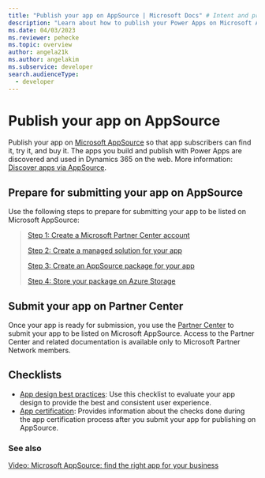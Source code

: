 ```yaml
---
title: "Publish your app on AppSource | Microsoft Docs" # Intent and product brand in a unique string of 43-59 chars including spaces
description: "Learn about how to publish your Power Apps on Microsoft AppSource so that subscribers can find it, try it, and buy it." # 115-145 characters including spaces. This abstract displays in the search result.
ms.date: 04/03/2023
ms.reviewer: pehecke
ms.topic: overview
author: angela21k
ms.author: angelakim
ms.subservice: developer
search.audienceType: 
  - developer
---
```

# Publish your app on AppSource

Publish your app on [Microsoft AppSource](https://appsource.microsoft.com) so that app subscribers can find it, try it, and buy it. The apps you build and publish with Power Apps are discovered and used in Dynamics 365 on the web. More information: [Discover apps via AppSource](/power-apps/user/app-source).

## Prepare for submitting your app on AppSource

Use the following steps to prepare for submitting your app to be listed on Microsoft AppSource:

> [Step 1: Create a Microsoft Partner Center account](register-microsoft-partner-network.md)
> 
> [Step 2: Create a managed solution for your app](create-solution-app.md)
> 
> [Step 3: Create an AppSource package for your app](create-package-app.md)
> 
> [Step 4: Store your package on Azure Storage](store-package-azure-storage.md)

## Submit your app on Partner Center

Once your app is ready for submission, you use the [Partner Center](https://partner.microsoft.com/dashboard/commercial-marketplace/overview) to submit your app to be listed on Microsoft AppSource. Access to the Partner Center and related documentation is available only to Microsoft Partner Network members.
  
## Checklists

- [App design best practices](appendix-app-design-best-practices-checklist.md): Use this checklist to evaluate your app design to provide the best and consistent user experience.
- [App certification](appendix-app-certification-checklist.md): Provides information about the checks done during the app certification process after you submit your app for publishing on AppSource.
  
### See also

[Video: Microsoft AppSource: find the right app for your business](https://youtu.be/sKtLK3gqd4c)
